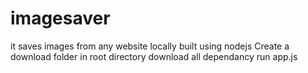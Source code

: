 # imagesaver
it saves images from any website locally built using nodejs
Create a download folder in root directory 
download all dependancy
run app.js

